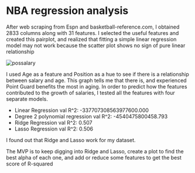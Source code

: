 # NBA regression analysis

After web scraping from Espn and basketball-reference.com, I obtained 2833 columns along with 31 features. I selected the useful features and created this pairplot, and realized that fitting a simple linear regression model may not work because the scatter plot shows no sign of pure linear relationship


![possalary](https://user-images.githubusercontent.com/63031028/114515940-c0dc0380-9bf1-11eb-989e-c56496ffe62e.png)

I used Age as a feature and Position as a hue to see if there is a relationship between salary and age. This graph tells me that there is, and experienced Point Guard benefits the most in aging. In order to predict how the features contributed to the growth of salaries, I tested all the features with four separate models.

- Linear Regression val R^2: -337707308563977600.000
- Degree 2 polynomial regression val R^2: -4540475800458.793
- Ridge Regression val R^2: 0.507
- Lasso Regression val R^2: 0.506

I found out that Ridge and Lasso work for my dataset. 


The MVP is to keep digging into Ridge and Lasso, create a plot to find the best alpha of each one, and add or reduce some features to get the best score of R-squared
